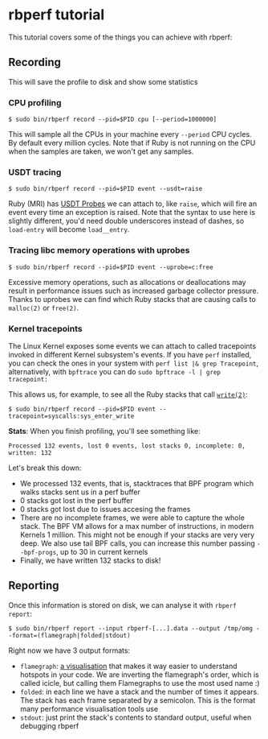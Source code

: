 # rbperf tutorial

This tutorial covers some of the things you can achieve with rbperf:

## Recording

This will save the profile to disk and show some statistics

### CPU profiling
```
$ sudo bin/rbperf record --pid=$PID cpu [--period=1000000]
```

This will sample all the CPUs in your machine every `--period` CPU cycles. By default every million cycles. Note that if Ruby is not running on the CPU when the samples are taken, we won't get any samples.

### USDT tracing
```
$ sudo bin/rbperf record --pid=$PID event --usdt=raise
```

Ruby (MRI) has [USDT Probes](https://github.com/ruby/ruby/blob/afd84c5/doc/dtrace_probes.rdoc) we can attach to, like `raise`, which will fire an event every time an exception is raised. Note that the syntax to use here is slightly different, you'd need double underscores instead of dashes, so `load-entry` will become `load__entry`.

### Tracing libc memory operations with uprobes
```
$ sudo bin/rbperf record --pid=$PID event --uprobe=c:free
```

Excessive memory operations, such as allocations or deallocations may result in performance issues such as increased garbage collector pressure. Thanks to uprobes we can find which Ruby stacks that are causing calls to `malloc(2)` or `free(2)`.


### Kernel tracepoints

The Linux Kernel exposes some events we can attach to called tracepoints invoked in different Kernel subsystem's events. If you have `perf` installed, you can check the ones in your system with `perf list |& grep Tracepoint`, alternatively, with `bpftrace` you can do `sudo bpftrace -l | grep tracepoint:`

This allows us, for example, to see all the Ruby stacks that call [`write(2)`](http://man7.org/linux/man-pages/man2/write.2.html):

```
$ sudo bin/rbperf record --pid=$PID event --tracepoint=syscalls:sys_enter_write
````

**Stats**:
When you finish profiling, you'll see something like:

```
Processed 132 events, lost 0 events, lost stacks 0, incomplete: 0, written: 132
```

Let's break this down:
- We processed 132 events, that is, stacktraces that BPF program which walks stacks sent us in a perf buffer
- 0 stacks got lost in the perf buffer
- 0 stacks got lost due to issues accesing the frames
- There are no incomplete frames, we were able to capture the whole stack. The BPF VM allows for a max number of instructions, in modern Kernels 1 million. This might not be enough if your stacks are very very deep. We also use tail BPF calls, you can increase this number passing `--bpf-progs`, up to 30 in current kernels
- Finally, we have written 132 stacks to disk!


## Reporting

Once this information is stored on disk, we can analyse it with `rbperf report`:

```
$ sudo bin/rbperf report --input rbperf-[...].data --output /tmp/omg --format=(flamegraph|folded|stdout)
```

Right now we have 3 output formats:
- `flamegraph`: [a visualisation](http://www.brendangregg.com/flamegraphs.html) that makes it way easier to understand hotspots in your code. We are inverting the flamegraph's order, which is called icicle, but calling them Flamegraphs to use the most used name :)
- `folded`: in each line we have a stack and the number of times it appears. The stack has each frame separated by a semicolon. This is the format many performance visualisation tools use
- `stdout`: just print the stack's contents to standard output, useful when debugging rbperf
